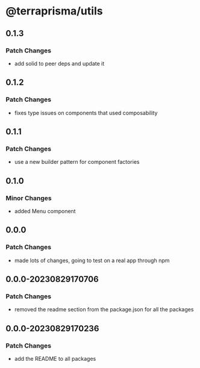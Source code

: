 # @terraprisma/utils

## 0.1.3

### Patch Changes

- add solid to peer deps and update it

## 0.1.2

### Patch Changes

- fixes type issues on components that used composability

## 0.1.1

### Patch Changes

- use a new builder pattern for component factories

## 0.1.0

### Minor Changes

- added Menu component

## 0.0.0

### Patch Changes

- made lots of changes, going to test on a real app through npm

## 0.0.0-20230829170706

### Patch Changes

- removed the readme section from the package.json for all the packages

## 0.0.0-20230829170236

### Patch Changes

- add the README to all packages
